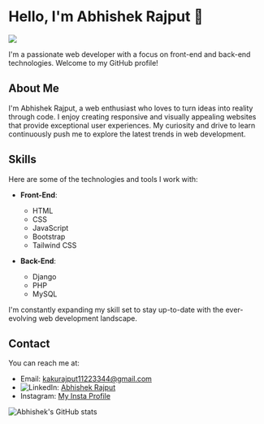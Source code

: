# Hello, I'm Abhishek Rajput 👋

![](https://komarev.com/ghpvc/?username=TheLostShip&label=PROFILE+VIEWS)

I'm a passionate web developer with a focus on front-end and back-end technologies. Welcome to my GitHub profile!

## About Me

I'm Abhishek Rajput, a web enthusiast who loves to turn ideas into reality through code. I enjoy creating responsive and visually appealing websites that provide exceptional user experiences. My curiosity and drive to learn continuously push me to explore the latest trends in web development.

## Skills

Here are some of the technologies and tools I work with:

- **Front-End**:
  - HTML
  - CSS
  - JavaScript
  - Bootstrap
  - Tailwind CSS

- **Back-End**:
  - Django
  - PHP
  - MySQL

I'm constantly expanding my skill set to stay up-to-date with the ever-evolving web development landscape.

## Contact

You can reach me at:

- Email: [kakurajput11223344@gmail.com](mailto:kakurajput11223344@gmail.com)
- ![LinkedIn]([https://example.com/html-logo.png](https://raw.githubusercontent.com/rahuldkjain/github-profile-readme-generator/master/src/images/icons/Social/linked-in-alt.svg)): [Abhishek Rajput](https://www.linkedin.com/in/itsabhishekrajput/)
- Instagram: [My Insta Profile](https://www.instagram.com/abhithegreatrajput/)

![Abhishek's GitHub stats](https://github-readme-stats.vercel.app/api?username=TheLostShip&show_icons=true&theme=radical)
